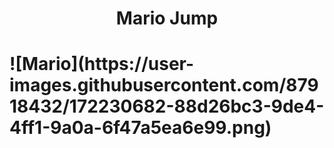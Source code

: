 <h1 align="center"> Mario Jump </h1>



<h1 aligh="center"> ![Mario](https://user-images.githubusercontent.com/87918432/172230682-88d26bc3-9de4-4ff1-9a0a-6f47a5ea6e99.png) </h1>
